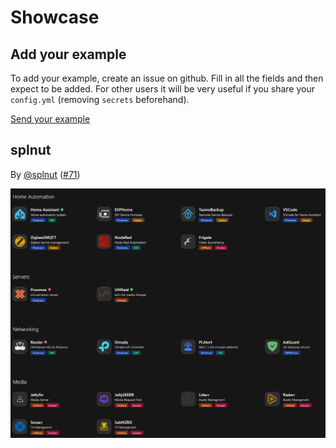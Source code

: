 # Showcase

## Add your example

To add your example, create an issue on github. Fill in all the fields and then expect to be added.
For other users it will be very useful if you share your `config.yml` (removing `secrets` beforehand).

[Send your example](https://github.com/hywax/mafl/issues/new?assignees=&labels=showcase&projects=&template=showcase.yml&title=%5BSHOWCASE%5D+%3Ctitle%3E)

## splnut

By [@splnut](https://github.com/splnut) ([#71](https://github.com/hywax/mafl/issues/71))

![splnut](../public/showcase/splnut.png)
